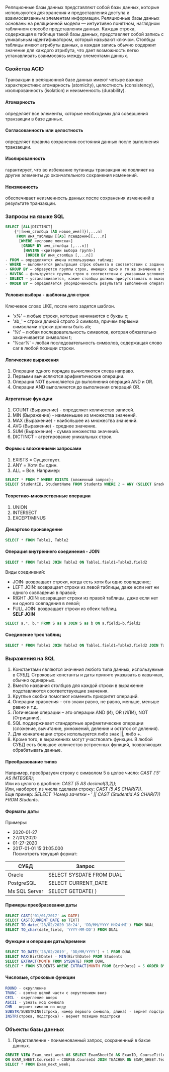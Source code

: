 Реляционные базы данных представляют собой базы данных, которые используются для хранения и предоставления доступа к взаимосвязанным элементам информации. Реляционные базы данных основаны на реляционной модели — интуитивно понятном, наглядном табличном способе представления данных. Каждая строка, содержащая в таблице такой базы данных, представляет собой запись с уникальным идентификатором, который называют ключом. Столбцы таблицы имеют атрибуты данных, а каждая запись обычно содержит значение для каждого атрибута, что дает возможность легко устанавливать взаимосвязь между элементами данных.  
### Свойства ACID  
Транзакции в реляционной базе данных имеют четыре важные характеристики: атомарность (atomicity), целостность (consistency), изолированность (isolation) и неизменность (durability).  
#### Атомарность  
определяет все элементы, которые необходимы для совершения транзакции в базе данных.
#### Согласованность или целостность  
определяет правила сохранения состояния данных после выполнения транзакции.
#### Изолированность  
гарантирует, что во избежание путаницы транзакция не повлияет на другие элементы до окончательного сохранения изменений.
#### Неизменность  
обеспечивает неизменность данных после сохранения изменений в результате транзакции.
###  Запросы на языке SQL
``` sql
SELECT [ALL|DICTINCT]
    {*|[имя_столбца [AS новое_имя]]}[,...n]
     FROM имя_таблицы [[AS] псевдоним][,...n]
      [WHERE <условие_поиска>]
       [GROUP BY имя_столбца [,...n]]
        [HAVING <критерии выбора групп>]
         [ORDER BY имя_столбца [,...n]]
- FROM – определяются имена используемых таблиц;
- WHERE – выполняется фильтрация строк объекта в соответствии с заданными условиями;
- GROUP BY – образуются группы строк, имеющих одно и то же значение в указанном столбце;
- HAVING – фильтруются группы строк в соответствии с указанным условием;
- SELECT – устанавливается, какие столбцы должны присутствовать в выходных данных;
- ORDER BY – определяется упорядоченность результата выполнения оператора.
```
#### Условия выбора - шаблоны для строк
Ключевое слово LIKE, после него задется шаблон.  
- 'x%' – любые строки, которые начинаются с буквы x;  
- 'ab_' – строки длиной строго 3 символа, причем первыми символами строки должны быть ab;  
- '%t' – любая последовательность символов, которая обязательно заканчивается символом t;  
- '%car%' – любая последовательность символов, содержащая слово car в любой позиции строки.
#### Логические выражения
1. Операции одного порядка вычисляются слева направо.
2. Первыми вычисляются арифметические операции.
3. Операция NOT вычисляется до выполнения операций AND и OR.
4. Операции AND выполняются до выполнения операций OR.
#### Агрегатные функции
1. COUNT (Выражение) - определяет количество записей.
2. MIN (Выражение) - наименьшее из множества значений.
3. MAX (Выражение) - наибольшее из множества значений.
4. AVG (Выражение) - среднее значение.
5. SUM (Выражение) - сумма множества значений.
6. DICTINCT - агрегирование уникальных строк.
#### Формы с вложенными запросами
1. EXISTS = Существует.
2. ANY = Хотя бы один.
3. ALL = Все.
Например:  
``` sql
SELECT * FROM T WHERE EXISTS (вложенный запрос);
SELECT StudentID, StudentName FROM Students WHERE 2 = ANY (SELECT Grade FROM EXAM_RESULT WHERE Students.StudentID=EXAM_RESULT.StudentID);
```
#### Теоретико-множественные операции
1. UNION
2. INTERSECT
3. EXCEPT/MINUS
#### Декартово произведение
``` sql
SELECT * FROM Table1, Table2
```
#### Операция внутреннего соединения - JOIN
``` sql
SELECT * FROM Table1 JOIN Table2 ON Table1.field1=Table2.field2
```
Виды соединений:
- JOIN: возвращает строки, когда есть хотя бы одно совпадение;
- LEFT JOIN: возвращает строки из левой таблицы, даже если нет ни одного совпадения в правой;
- RIGHT JOIN: возвращает строки из правой таблицы, даже если нет ни одного совпадения в левой;
- FULL JOIN: возвращает строки из обеих таблиц.  
**SELF JOIN**
``` sql
SELECT a.*, b.* FROM S as a JOIN S as b ON a.field1=b.field2
```
#### Соединение трех таблиц
``` sql
SELECT * FROM Table1 JOIN Table2 ON Table1.field1=Table2.field2 JOIN Table3 ON Table2.field3=Table3.field4
```
### Выражения на SQL
1. Константами являются значения любого типа данных, используемые в СУБД. Строковые константы и даты принято указывать в кавычках, обычно одинарных.  
2. Вместо названия столбцов для каждой строки в выражение подставляются соответствующие значения.
3. Круглые скобки помогают изменить приоритет операций.
4. Операции сравнения – это знаки равно, не равно, меньше, меньше равно и т.д.
5. Логические операции – это операции AND (И), OR (ИЛИ), NOT (Отрицание).
6. SQL поддерживает стандартные арифметические операции (сложение, вычитание, умножений, деление и остаток от деления).
7. Для конкатенации строк используется либо знак ||, либо +.
8. Кроме того, в выражениях могут участвовать функции. В любой СУБД есть большое количество встроенных функций, позволяющих обрабатывать данные.
#### Преобразование типов
Например, преобразуем строку с символом 5 в целое число: *CAST ('5' AS INTEGER)*;  
Или из целого в дробное: *CAST (5 AS decimal(3,2))*;  
Или, наоборот, из числа сделаем строку: *CAST (5 AS CHAR(7))*.  
Еще пример: *SELECT 'Номер зачетки - ' || CAST (StudentId AS CHAR(7)) FROM Students*.  
#### Форматы даты
Примеры:
- 2020-01-27
- 27/01/2020
- 01-27-2020
- 2017-01-01 15:31:05.000  
Посмотреть текущий формат: 

СУБД | Запрос
--- | --- 
Oracle | SELECT SYSDATE FROM DUAL
PostgreSQL | SELECT CURRENT_DATE
Ms SQL Server | SELECT GETDATE( )
#### Примеры преобразования даты
``` sql
SELECT CAST('01/01/2017' as DATE)
SELECT CAST(CURRENT_DATE as TEXT)
SELECT TO_date('28/02/2020 18:24', 'DD/MM/YYYY HH24:MI') FROM DUAL
SELECT TO_char(date_field, 'YYYY-MM-DD') FROM DUAL
```
#### Функции и операции даты/времени
``` sql
SELECT TO_DATE('28/02/2019', 'DD/MM/YYYY') + 1 FROM DUAL
SELECT MAX(BirthDate) - MIN(BirthDate) FROM Students
SELECT EXTRACT(MONTH FROM SYSDATE) FROM DUAL
SELECT * FROM STUDENTS WHERE EXTRACT(MONTH FROM BirthDate) = 5 ORDER BY EXTRACT(DAY FROM BirthDate)
```
#### Числовые, строковые функции
``` sql
ROUND - округление
TRUNC - взятие целой части с округлением вниз
CEIL - округление вверх
ASCII - узнать код символа
CHR - вернет символ по коду
SUBSTR/SUBSTRING(строка, номер первого символа, длина) - вернет подстроку
INSTR(строка, подстрока) - вернет позицию подстроки
```
### Объекты базы данных
1. Представление - поименованный запрос, сохраненный в бахзе данных.
``` sql
CREATE VIEW Exam_next_week AS SELECT ExamSheetId AS ExamID, CourseTitle, TeacherName, ClassRoom, ExamDate FROM EXAM_SHEET JOIN COURSE
ON EXAM_SHEET.CourseId = COURSE.CourseId JOIN TEACHER ON EXAM_SHEET.TeacherId =TEACHER.TeacherId WHERE ExamDate > SYSDATE AND ExamDate < SYSDATE + 7;
SELECT * FROM Exam_next_week;
```
